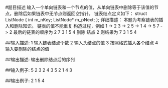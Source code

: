 #题目描述
    输入一个单向链表和一个节点的值，从单向链表中删除等于该值的节点，删除后如果链表中无节点则返回空指针。
    链表结点定义如下：
    struct ListNode
    {
          int       m_nKey;
          ListNode* m_pNext;
    };
    详细描述：
    本题为考察链表的插入和删除知识。
    链表的值不能重复
    构造过程，例如
    1 -> 2
    3 -> 2
    5 -> 1
    4 -> 5
    7 -> 2
    最后的链表的顺序为 2 7 3 1 5 4
    删除 结点 2
    则结果为 7 3 1 5 4

##输入描述:
    1 输入链表结点个数
    2 输入头结点的值
    3 按照格式插入各个结点
    4 输入要删除的结点的值

##输出描述:
    输出删除结点后的序列

##输入例子:
    5
    2
    3 2
    4 3
    5 2
    1 4
    3

##输出例子:
    2 1 5 4